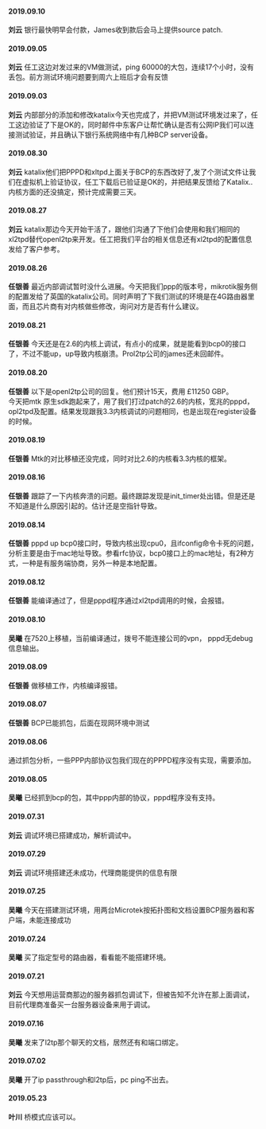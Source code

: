 
#### 2019.09.10
**刘云** 银行最快明早会付款，James收到款后会马上提供source patch.
#### 2019.09.05
**刘云**  任工这边对发过来的VM做测试，ping 60000的大包，连续17个小时，没有丢包。前方测试环境问题要到周六上班后才会有反馈
####  2019.09.03
**刘云**  内部部分的添加和修改katalix今天也完成了，并把VM测试环境发过来了，任工这边验证了下是OK的，同时邮件中东客户让帮忙确认是否有公网IP我们可以连接测试验证，并且确认下银行系统网络中有几种BCP server设备。
#### 2019.08.30
**刘云**  katalix他们把PPPD和xltpd上面关于BCP的东西改好了,发了个测试文件让我们在虚拟机上验证协议，任工下载后已验证是OK的，并把结果反馈给了Katalix..内核方面的还没搞定，预计完成需要三天。
#### 2019.08.27
**刘云**  katalix那边今天开始干活了，跟他们沟通了下他们会使用和我们相同的xl2tpd替代openl2tp来开发。任工把我们平台的相关信息还有xl2tpd的配置信息发给了客户参考。
#### 2019.08.26
**任银善** 最近内部调试暂时没什么进展。今天把我们ppp的版本号，mikrotik服务侧的配置发给了英国的katalix公司。同时声明了下我们测试的环境是在4G路由器里面，而且芯片商有对内核做些修改，询问对方是否有什么建议。
#### 2019.08.21
**任银善** 今天还是在2.6的内核上调试，有点小的成果，就是能看到bcp0的接口了，不过不能up，up导致内核崩溃。Prol2tp公司的james还未回邮件。
#### 2019.08.20
**任银善** 以下是openl2tp公司的回复。他们预计15天，费用 £11250 GBP。  
今天把mtk 原生sdk跑起来了，用了我们打过patch的2.6的内核，宽兆的pppd，opl2tpd及配置。结果发现跟我3.3内核调试的问题相同，也是出现在register设备的时候。
#### 2019.08.19
**任银善**  Mtk的对比移植还没完成，同时对比2.6的内核看3.3内核的框架。
#### 2019.08.16
**任银善**  跟踪了一下内核奔溃的问题。最终跟踪发现是init_timer处出错。但是还是不知道是什么原因引起的。估计还是空指针导致。
#### 2019.08.14
**任银善**  pppd up bcp0接口时，导致内核出现cpu0，且ifconfig命令卡死的问题，分析主要是由于mac地址导致。参看rfc协议，bcp0接口上的mac地址，有2种方式，一种是有服务端协商，另外一种是本地配置。
#### 2019.08.12
**任银善** 能编译通过了，但是pppd程序通过xl2tpd调用的时候，会报错。
#### 2019.08.10
**吴曦**  在7520上移植，当前编译通过，拨号不能连接公司的vpn， pppd无debug信息输出。
#### 2019.08.09
**任银善**  做移植工作，内核编译报错。
#### 2019.08.07
**任银善**  BCP已能抓包，后面在现网环境中测试
#### 2019.08.06
通过抓包分析，一些PPP内部协议包我们现在的PPPD程序没有实现，需要添加。
#### 2019.08.05
**吴曦**  已经抓到bcp的包，其中ppp内部的协议，pppd程序没有支持。
#### 2019.07.31
**刘云**  调试环境已搭建成功，解析调试中。
#### 2019.07.29
**刘云**  调试环境搭建还未成功，代理商能提供的信息有限
#### 2019.07.25
**吴曦**  今天在搭建测试环境，用两台Microtek按拓扑图和文档设置BCP服务器和客户端，未能连接成功
#### 2019.07.24
**吴曦**  买了指定型号的路由器，看看能不能搭建环境。
#### 2019.07.21 
**刘云** 今天想用运营商那边的服务器抓包调试下，但被告知不允许在那上面调试，目前代理商准备买一台服务器设备来用于调试。
#### 2019.07.16
**吴曦**  发来了l2tp那个聊天的文档，居然还有和端口绑定。  
#### 2019.07.02
**吴曦**  开了ip passthrough和l2tp后，pc ping不出去。
#### 2019.05.23
**叶川**  桥模式应该可以。


